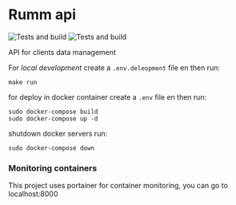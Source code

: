 # Rumm api


![Tests and build](https://github.com/njacob1001/rumm-api-alpha/actions/workflows/go.yml/badge.svg?branch=master)
![Tests and build](https://github.com/njacob1001/rumm-api-alpha/actions/workflows/go.yml/badge.svg?branch=develop)




API for clients data management

For *local development* create  a `.env.deleopment` file en then run:

```shell
make run
```

for deploy in docker container create a `.env` file en then run:

```shell
sudo docker-compose build
sudo docker-compose up -d
```

shutdown docker servers run:

```shell
sudo docker-compose down
```

### Monitoring containers

This project uses portainer for container monitoring, you can go to localhost:8000


